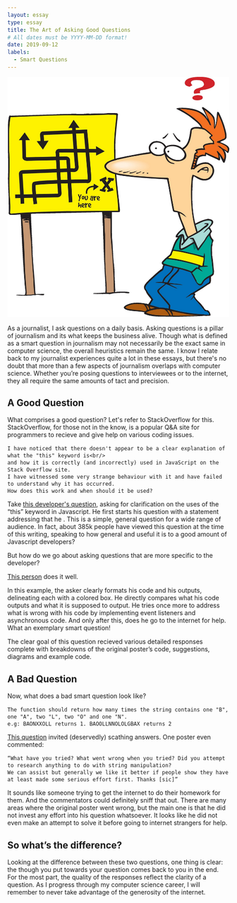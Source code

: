 ```yaml
---
layout: essay
type: essay
title: The Art of Asking Good Questions
# All dates must be YYYY-MM-DD format!
date: 2019-09-12
labels:
  - Smart Questions
---
```

<img class="ui medium left floated image" src="../images/Confused-Student-Clipart.jpg">

As a journalist, I ask questions on a daily basis. Asking questions is a pillar of journalism and its what keeps the business alive. Though what is defined as a smart question in journalism may not necessarily be the exact same in computer science, the overall heuristics remain the same. I know I relate back to my journalist experiences quite a lot in these essays, but there's no doubt that more than a few aspects of journalism  overlaps with computer science. Whether you’re posing questions to interviewees or to the internet, they all require the same amounts of tact and precision.

## A Good Question 
What comprises a good question? Let's refer to StackOverflow for this. StackOverflow, for those not in the know, is a popular Q&A site for programmers to recieve and give help on various coding issues.

```
I have noticed that there doesn't appear to be a clear explanation of what the "this" keyword is<br/>
and how it is correctly (and incorrectly) used in JavaScript on the Stack Overflow site.
I have witnessed some very strange behaviour with it and have failed to understand why it has occurred.
How does this work and when should it be used?
```
Take <a href="https://stackoverflow.com/questions/3127429/how-does-the-this-keyword-work">this developer's question</a>, asking for clarification on the uses of the “this” keyword in Javascript. He first starts his question with a statement addressing that he . This is a simple, general question for a wide range of audience. In fact, about 385k people have viewed this question at the time of this writing, speaking to how general and useful it is to a good amount of Javascript developers?

But how do we go about asking questions that are more specific to the developer?

<a href="https://stackoverflow.com/questions/750486/javascript-closure-inside-loops-simple-practical-example">This person</a> does it well.

In this example, the asker clearly formats his code and his outputs, delineating each with a colored box. He directly compares what his code outputs and what it is supposed to output. He tries once more to address what is wrong with his code by implementing event listeners and asynchronous code. And only after this, does he go to the internet for help. What an exemplary smart question!

The clear goal of this question recieved various detailed responses complete with breakdowns of the original poster’s code, suggestions, diagrams and example code.

## A Bad Question

Now, what does a bad smart question look like?
```
The function should return how many times the string contains one "B", one "A", two "L", two "O" and one "N".
e.g: BAONXXOLL returns 1. BAOOLLNNOLOLGBAX returns 2
```
<a href="https://stackoverflow.com/questions/57915252/javascript-from-a-string-i-want-to-know-how-many-times-one-b-one-a-two">This question</a> invited (deservedly) scathing answers. One poster even commented:
```
“What have you tried? What went wrong when you tried? Did you attempt to research anything to do with string manipulation? 
We can assist but generally we like it better if people show they have at least made some serious effort first. Thanks [sic]”
```
It sounds like someone trying to get the internet to do their homework for them. And the commentators could definitely sniff that out. There are many areas where the original poster went wrong, but the main one is that he did not invest any effort into his question whatsoever. It looks like he did not even make an attempt to solve it before going to internet strangers for help. 

## So what’s the difference?

Looking at the difference between these two questions, one thing is clear: the though you put towards your question comes back to you in the end. For the most part, the quality of the responses reflect the clarity of a question. As I progress through my computer science career, I will remember to never take advantage of the generosity of the internet. 
